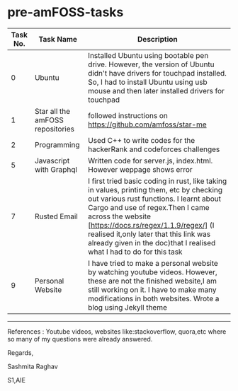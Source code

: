 # pre-amFOSS-tasks
Task No. | Task Name | Description
--- | --- | ---
0| Ubuntu  | Installed Ubuntu using bootable pen drive. However, the version of Ubuntu didn't have drivers for touchpad installed. So, I had to install Ubuntu using usb mouse and then later installed drivers for touchpad
1 | Star all the amFOSS repositories  | followed instructions on https://github.com/amfoss/star-me
2| Programming | Used C++ to write codes for the hackerRank and codeforces challenges
5 | Javascript with Graphql | Written code for server.js, index.html. However weppage shows error
7 | Rusted Email | I first tried basic coding in rust, like taking in values, printing them, etc by checking out various rust functions. I learnt about Cargo and use of regex.Then I came across the website [https://docs.rs/regex/1.1.9/regex/] (I realised it,only later that this link was already given in the doc)that I realised what I had to do for this task
9| Personal Website |  I have tried to make a personal website by watching youtube videos. However, these are not the finished website,I am still working on it. I have to make many modifications in both websites. Wrote a blog using Jekyll theme

---

References : Youtube videos, websites like:stackoverflow, quora,etc where so many of my questions were already answered.



Regards,

Sashmita Raghav

S1,AIE



